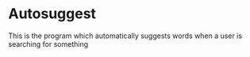 # Autosuggest
This is the program which automatically suggests words when a user is searching for something
